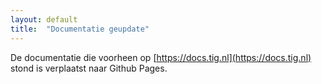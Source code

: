 ```yaml
---
layout: default
title:  "Documentatie geupdate"
---
```


De documentatie die voorheen op [https://docs.tig.nl](https://docs.tig.nl) stond is verplaatst naar Github Pages.

